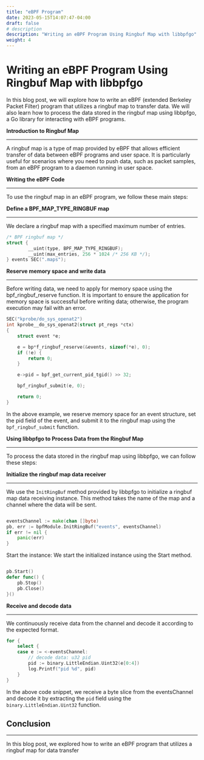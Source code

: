 ```yaml
---
title: "eBPF Program"
date: 2023-05-15T14:07:47-04:00
draft: false
# description
description: "Writing an eBPF Program Using Ringbuf Map with libbpfgo"
weight: 4
---
```


# Writing an eBPF Program Using Ringbuf Map with libbpfgo

In this blog post, we will explore how to write an eBPF (extended Berkeley Packet Filter) program that utilizes a ringbuf map to transfer data. We will also learn how to process the data stored in the ringbuf map using libbpfgo, a Go library for interacting with eBPF programs.

**Introduction to Ringbuf Map**
___
A ringbuf map is a type of map provided by eBPF that allows efficient transfer of data between eBPF programs and user space. It is particularly useful for scenarios where you need to push data, such as packet samples, from an eBPF program to a daemon running in user space.

**Writing the eBPF Code**
___
To use the ringbuf map in an eBPF program, we follow these main steps:

**Define a BPF_MAP_TYPE_RINGBUF map**
____
We declare a ringbuf map with a specified maximum number of entries.

```C
/* BPF ringbuf map */
struct {
        __uint(type, BPF_MAP_TYPE_RINGBUF);
        __uint(max_entries, 256 * 1024 /* 256 KB */);
} events SEC(".maps");
```

**Reserve memory space and write data**
___
 Before writing data, we need to apply for memory space using the bpf_ringbuf_reserve function. It is important to ensure the application for memory space is successful before writing data; otherwise, the program execution may fail with an error.

```C
SEC("kprobe/do_sys_openat2")
int kprobe__do_sys_openat2(struct pt_regs *ctx)
{
    struct event *e;

    e = bp*f_ringbuf_reserve(&events, sizeof(*e), 0);
    if (!e) {
        return 0;
    }

    e->pid = bpf_get_current_pid_tgid() >> 32;

    bpf_ringbuf_submit(e, 0);

    return 0;
}
```

In the above example, we reserve memory space for an event structure, set the pid field of the event, and submit it to the ringbuf map using the `bpf_ringbuf_submit` function.

**Using libbpfgo to Process Data from the Ringbuf Map**
___
To process the data stored in the ringbuf map using libbpfgo, we can follow these steps:

**Initialize the ringbuf map data receiver**
___
We use the `InitRingBuf` method provided by libbpfgo to initialize a ringbuf map data receiving instance. This method takes the name of the map and a channel where the data will be sent.

```Go

eventsChannel := make(chan []byte)
pb, err := bpfModule.InitRingBuf("events", eventsChannel)
if err != nil {
    panic(err)
}
```

Start the instance: We start the initialized instance using the Start method.
```Go

pb.Start()
defer func() {
    pb.Stop()
    pb.Close()
}()

```
**Receive and decode data**
___
 We continuously receive data from the channel and decode it according to the expected format.

```Go
for {
    select {
    case e := <-eventsChannel:
        // decode data: u32 pid
        pid := binary.LittleEndian.Uint32(e[0:4])
        log.Printf("pid %d", pid)
    }
}
```

In the above code snippet, we receive a byte slice from the eventsChannel and decode it by extracting the `pid` field using the `binary.LittleEndian.Uint32` function.

## Conclusion
___
In this blog post, we explored how to write an eBPF program that utilizes a ringbuf map for data transfer
